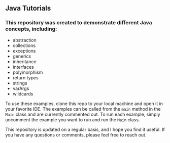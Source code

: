 ## Java Tutorials
### This repository was created to demonstrate different Java concepts, including:

* abstraction
* collections
* exceptions
* generics
* inheritance
* interfaces
* polymorphism
* return types
* strings
* varArgs
* wildcards

To use these examples, clone this repo to your local machine and open it in your favorite IDE.
The examples can be called from the `main` method in the `Main` class and are currently commented out.
To run each example, simply uncomment the example you want to run and run the `Main` class.

This repository is updated on a regular basis, and I hope you find it useful. If you have any questions or comments, please feel free to reach out.